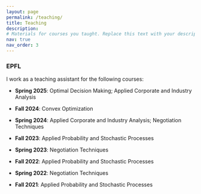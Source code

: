 ```yaml
---
layout: page
permalink: /teaching/
title: Teaching
description: 
# Materials for courses you taught. Replace this text with your description.
nav: true
nav_order: 3
---
```

<h3>EPFL</h3>

I work as a teaching assistant for the following courses:

- **Spring 2025**: Optimal Decision Making; Applied Corporate and Industry Analysis  

- **Fall 2024**: Convex Optimization  

- **Spring 2024**: Applied Corporate and Industry Analysis; Negotiation Techniques  

- **Fall 2023**: Applied Probability and Stochastic Processes  

- **Spring 2023**: Negotiation Techniques  

- **Fall 2022**: Applied Probability and Stochastic Processes  

- **Spring 2022**: Negotiation Techniques  

- **Fall 2021**: Applied Probability and Stochastic Processes